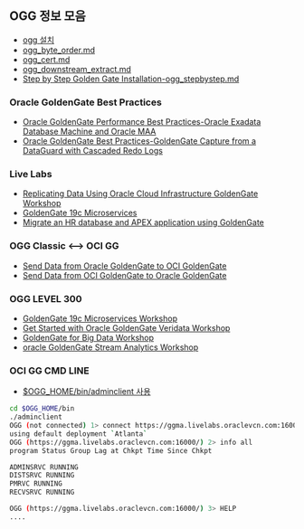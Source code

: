 ## OGG 정보 모음
* [ogg 설치](ogg_install.md)
* [ogg_byte_order.md](ogg_byte_order.md)
* [ogg_cert.md](ogg_cert.md)
* [ogg_downstream_extract.md](ogg_downstream_extract.md)
* [Step by Step Golden Gate Installation-ogg_stepbystep.md](ogg_stepbystep.md)

### Oracle GoldenGate Best Practices
* [Oracle GoldenGate Performance Best Practices-Oracle Exadata Database Machine and Oracle MAA  ](ogg_basic.md)
* [Oracle GoldenGate Best Practices-GoldenGate Capture from a DataGuard with Cascaded Redo Logs](ogg_ds.md)
### Live Labs
*	[Replicating Data Using Oracle Cloud Infrastructure GoldenGate Workshop](https://apexapps.oracle.com/pls/apex/dbpm/r/livelabs/view-workshop?wid=797)
* [GoldenGate 19c Microservices](https://apexapps.oracle.com/pls/apex/dbpm/r/livelabs/view-workshop?wid=585)
* [Migrate an HR database and APEX application using GoldenGate](https://apexapps.oracle.com/pls/apex/dbpm/r/livelabs/view-workshop?wid=907)

### OGG Classic <--> OCI GG
* [Send Data from Oracle GoldenGate to OCI GoldenGate](https://apexapps.oracle.com/pls/apex/dbpm/r/livelabs/view-workshop?wid=851)
* [Send Data from OCI GoldenGate to Oracle GoldenGate](https://apexapps.oracle.com/pls/apex/dbpm/r/livelabs/view-workshop?wid=881)

### OGG LEVEL 300
* [GoldenGate 19c Microservices Workshop](https://apexapps.oracle.com/pls/apex/dbpm/r/livelabs/view-workshop?wid=585) 
*	[Get Started with Oracle GoldenGate Veridata Workshop](https://apexapps.oracle.com/pls/apex/dbpm/r/livelabs/view-workshop?wid=833&session=110083238267524)
*	[GoldenGate for Big Data Workshop](https://apexapps.oracle.com/pls/apex/dbpm/r/livelabs/view-workshop?p180_id=692)
*	[oracle GoldenGate Stream Analytics Workshop](https://apexapps.oracle.com/pls/apex/dbpm/r/livelabs/view-workshop?wid=669)

### OCI GG CMD LINE

* [$OGG_HOME/bin/adminclient 사용](adminclient.md)
 
 ```bash
 cd $OGG_HOME/bin
 ./adminclient
 OGG (not connected) 1> connect https://ggma.livelabs.oraclevcn.com:16000 as oggadmin password Welcome1 !
 using default deployment `Atlanta`
 OGG (https://ggma.livelabs.oraclevcn.com:16000/) 2> info all
 program Status Group Lag at Chkpt Time Since Chkpt
 
 ADMINSRVC RUNNING
 DISTSRVC RUNNING
 PMRVC RUNNING
 RECVSRVC RUNNING
 
 OGG (https://ggma.livelabs.oraclevcn.com:16000/) 3> HELP
 ....
 ```


